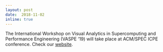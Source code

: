 ```yaml
--- 
layout: post 
date:  2018-11-02
inline: true
---
```

The International Workshop on Visual Analytics in Supercomputing and Performance Engineering (VASPE ‘19) will take place at ACM/SPEC ICPE conference. Check our [website]( https://vaspe.gitlab.io/vaspe19/).
